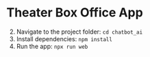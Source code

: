 # Theater Box Office App


2. Navigate to the project folder: `cd chatbot_ai`
3. Install dependencies: `npm install`
4. Run the app: `npx run web`
